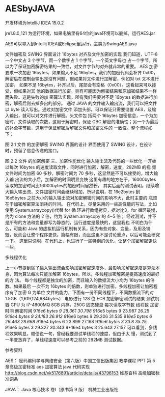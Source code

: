# AESbyJAVA
开发环境为IntelliJ IDEA 15.0.2

jre1.8.0_121 为运行环境，如果电脑里有64位的java环境可以删掉，运行AES.jar

AES可以导入到Intellij IDEA或Eclipse里运行，主类为SwingAES.java


文件加密及 SWING 界面设计 16bytes 对齐及文件加密的实现 我们知道，UTF-8 一个中文占 3 个字节，而一个数字占 1 个字节，一个英文字母也 占一个字节，所以为了保证加密解密结果的一致性，对文件字节的对齐就非常的重要。
 AES 加密要求一次加密 16bytes，如果输入不足 16bytes，我们的加密代码会补齐 0x00， 解密后在控制台输出是没有问题，但如果对文件进行加解密，例如对 txt 文本进行加密， 如果不足 16bytes，补齐以后，尾部会有空格（0x00）。这看起来可以接受，但如果对其 他的数据进行加密，则有可能因为解密结果和原加密结果不一样而失败。这是失败的加 密算法实现。所有我们需要对不足 16bytes 的数据进行加密，解密后则去掉多出的部分。 通过 JAVA 的文件输入输出流，我们可以把文件以 byte 读入写出。通过对加密文件 添加头部，可以保证只需要设置 AES，及输入输出，就可以对文件进行解密。头文件包 括两个 16bytes 加密信息，一个为加密时，文件读取的次数，这用于解密时，保证 CBC 解密的准确性；另一个为最后的补全字节数，这用于保证解密后解密文件和加密文件的 一致性。整个流程如下： 
 
 
图 2.1 文件 的加密解密 
SWING 界面的设计 界面使用了 SWING 设计，在设计时，预留了信息传递的接口。
 
 
  
图 2.2 文件 的加密解密 
三、加密性能优化 输入输出流及代码的一些优化 一开始以每次 16bytes 的速度读取文件，同时进行加密，解密，速度，282MB 的视 频文件时间为加密 60 多秒，解密时间为 70 多秒，这显然是不可以接受的。增大输入输 出流的大小后，加解密的时间明显变快 
这里有趣的地方在于，16000bytes读取的加密时间比16000bytes的加密时间居然长， 其实后面的测试表明，继续增大输入输出流，文件加密时间会继续增加，所以说明，在 16e2bytes 到 16e5bytes 之前大小的输入输出流对加密解密时间的影响不大，此时主要的 瓶颈在于加密解密算法消耗的时间。 在代码上，尽量采用的一些高性能的写法，比如使用 System.arraycopy()代替 for 循 环进行数组拷贝，据对比3，for 循环最慢，约为 clone 方法的 2 倍，约为 System.arraycopy 的 4~5 倍； 经过测试，并不是所有的方法和变量都写为静态的，运行速度是最快的，这里我也 不明白为什么，可能和 Java 的虚拟机运行机制有关系，因为有些对象、变量，及用及销 毁，反而会让整个程序更快，篇幅有限，而且这里不是讨论重点，以后可能会研究一下。 这里只说明，在代码上，也进行了一些特别的优化，让整个加密解密更快一些。 
 
  
                                       
多线程优化 

上一小节提到除了输入输出流会影响加密解密速度外，最影响加解密速度是算法本 身，因为算法每次只能加解密 16bytes，所以，多线程加密解密是提高速度的最好的方 法。 每个线程都是独立的加密，而且输入的数据流大小均为 16bytes 的倍数。如果最后 一次不为 16bytes 的倍数，则单独进行加密。多线程加密让加密程序有了加密 G 为单位 文件的能力，下面有一份不同线程下，不同数据流下的对 1.5GB（1,619,124,684bytes） 电影进行 128 位 ECB 加密解密测试的结果 测试机器 CPU 为 i7-4800MQ 8GB 内存，250G 固态硬盘 
每次读取字节数 线程数 加密时间 解密时间 
9*16e6 bytes 9 28.361 30.798 
9*16e5 bytes 9 23.987 26.25 
9*16e4 bytes 9 24.183 26.912 
9*16e6 bytes 6 29.206 31.535 
9*16e5 bytes 6 26.463 28.668 
9*16e4 bytes 6 23.899 27.168 
9*16e6 bytes 3 33.8 35.25 
9*16e5 bytes 3 29.327 30.343 
9*16e4 bytes 3 25.643 27.157 
      可以看到，多线程效果明显，顺便说一句，曾经我要测试单线程的速度，但由于太 慢，测试到了一半变放弃了，单线程速度可以参考之前的 282MB 测试数据。 
 
 
参考资料 
 
AES： 密码编码学与网络安全（第六版）中国工信出版集团 教学课程 PPT 第 5 章高级加密标准 aes 加密算法 java 代码实现 http://blog.csdn.net/vk5176891/article/details/43796153 维基百科 高级加密标准词条 
 
JAVA： Java 核心技术 卷Ⅰ（原书第 9 版） 机械工业出版社 
